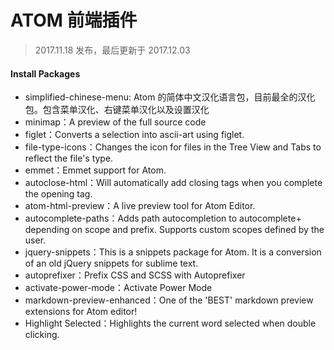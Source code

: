 ATOM 前端插件
===

> 2017.11.18 发布，最后更新于 2017.12.03

#### Install Packages

* simplified-chinese-menu: Atom 的简体中文汉化语言包，目前最全的汉化包。包含菜单汉化、右键菜单汉化以及设置汉化
* minimap：A preview of the full source code
* figlet：Converts a selection into ascii-art using figlet.
* file-type-icons：Changes the icon for files in the Tree View and Tabs to reflect the file's type.
* emmet：Emmet support for Atom.
* autoclose-html：Will automatically add closing tags when you complete the opening tag.
* atom-html-preview：A live preview tool for Atom Editor.
* autocomplete-paths：Adds path autocompletion to autocomplete+ depending on scope and prefix. Supports custom scopes defined by the user.
* jquery-snippets：This is a snippets package for Atom. It is a conversion of an old jQuery snippets for sublime text.
* autoprefixer：Prefix CSS and SCSS with Autoprefixer
* activate-power-mode：Activate Power Mode
* markdown-preview-enhanced：One of the 'BEST' markdown preview extensions for Atom editor!
* Highlight Selected：Highlights the current word selected when double clicking.
